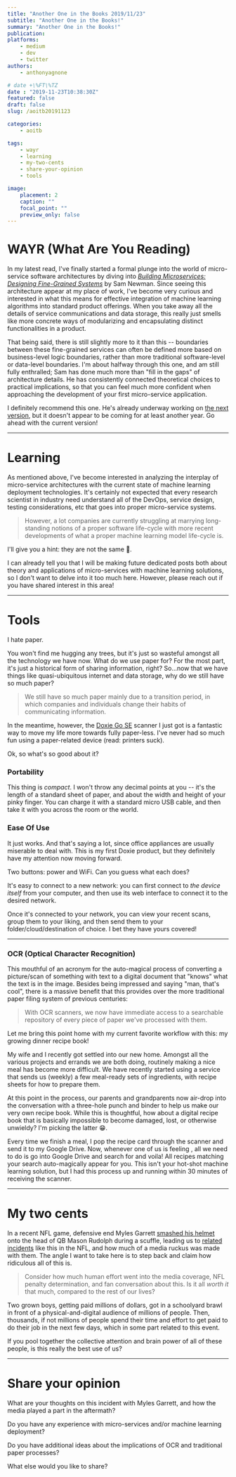 ```yaml
---
title: "Another One in the Books 2019/11/23"
subtitle: "Another One in the Books!"
summary: "Another One in the Books!"
publication:
platforms:
    - medium
    - dev
    - twitter
authors:
    - anthonyagnone

# date +\%FT\%TZ 
date : "2019-11-23T10:38:30Z"
featured: false
draft: false
slug: /aoitb20191123

categories:
    - aoitb

tags:
    - wayr
    - learning
    - my-two-cents
    - share-your-opinion
    - tools

image:
    placement: 2
    caption: ""
    focal_point: ""
    preview_only: false
---
```


# WAYR (What Are You Reading)
In my latest read, I've finally started a formal plunge into the world of micro-service software architectures by diving into _[Building Microservices: Designing Fine-Grained Systems](https://amzn.to/2XKhp39)_ by Sam Newman.
Since seeing this architecture appear at my place of work, I've become very curious and interested in what this means for effective integration of machine learning algorithms into standard product offerings. When you take away all the details of service communications and data storage, this really just smells like more concrete ways of modularizing and encapsulating distinct functionalities in a product.

That being said, there is still slightly more to it than this -- boundaries between these fine-grained services can often be defined more based on business-level logic boundaries, rather than more traditional software-level or data-level boundaries.
I'm about halfway through this one, and am still fully enthralled; Sam has done much more than "fill in the gaps" of architecture details. He has consistently connected theoretical choices to practical implications, so that you can feel much more confident when approaching the development of your first micro-service application.

I definitely recommend this one. He's already underway working on [the next version](https://amzn.to/37vKKmz), but it doesn't appear to be coming for at least another year. Go ahead with the current version!

---
# Learning
As mentioned above, I've become interested in analyzing the interplay of micro-service architectures with the current state of machine learning deployment technologies. 
It's certainly not expected that every research scientist in industry need understand all of the DevOps, service design, testing considerations, etc that goes into proper micro-service systems. 

> However, a lot companies are currently struggling at marrying long-standing notions of a proper software life-cycle with more recent developments of what a proper machine learning model life-cycle is. 

I'll give you a hint: they are not the same 😬.

I can already tell you that I will be making future dedicated posts both about theory and applications of micro-services with machine learning solutions, so I don't want to delve into it too much here. However, please reach out if you have shared interest in this area!

---
# Tools
I hate paper.

You won't find me hugging any trees, but it's just so wasteful amongst all the technology we have now. What do we use paper for? For the most part, it's just a historical form of sharing information, right? 
So...now that we have things like quasi-ubiquitous internet and data storage, why do we still have so much paper?

> We still have so much paper mainly due to a transition period, in which companies and individuals change their habits of communicating information.

In the meantime, however, the [Doxie Go SE](https://amzn.to/2K0dOZh) scanner I just got is a fantastic way to move my life more towards fully paper-less. I've never had so much fun using a paper-related device (read: printers suck).

Ok, so what's so good about it?

### Portability
This thing is *compact*. I won't throw any decimal points at you -- it's the length of a standard sheet of paper, and about the width and height of your pinky finger. 
You can charge it with a standard micro USB cable, and then take it with you across the room or the world. 

### Ease Of Use
It just works. And that's saying a lot, since office appliances are usually miserable to deal with. 
This is my first Doxie product, but they definitely have my attention now moving forward. 

Two buttons: power and WiFi. Can you guess what each does? 

It's easy to connect to a new network: you can first connect to _the device itself_ from your computer, and then use its web interface to connect it to the desired network.

Once it's connected to your network, you can view your recent scans, group them to your liking, and then send them to your folder/cloud/destination of choice. I bet they have yours covered!

---
### OCR (Optical Character Recognition)
This mouthful of an acronym for the auto-magical process of converting a picture/scan of something with text to a digital document that "knows" what the text is in the image. 
Besides being impressed and saying "man, that's cool", there is a massive benefit that this provides over the more traditional paper filing system of previous centuries:

> With OCR scanners, we now have immediate access to a searchable repository of every piece of paper we've processed with them.

Let me bring this point home with my current favorite workflow with this: my growing dinner recipe book!

My wife and I recently got settled into our new home. Amongst all the various projects and errands we are both doing, routinely making a nice meal has become more difficult. 
We have recently started using a service that sends us (weekly) a few meal-ready sets of ingredients, with recipe sheets for how to prepare them. 

At this point in the process, our parents and grandparents now air-drop into the conversation with a three-hole punch and binder to help us make our very own recipe book. 
While this is thoughtful, how about a digital recipe book that is basically impossible to become damaged, lost, or otherwise unwieldy? I'm picking the latter 😁. 

Every time we finish a meal, I pop the recipe card through the scanner and send it to my Google Drive. Now, whenever one of us is feeling <insert your craving here>, all we need to do is go into Google Drive and search for <insert that craving here> and voila! All recipes matching your search auto-magically appear for you. 
This isn't your hot-shot machine learning solution, but I had this process up and running within 30 minutes of receiving the scanner.

---
# My two cents
In a recent NFL game, defensive end Myles Garrett [smashed his helmet](https://youtu.be/_PMHlURlxus?t=22) onto the head of QB Mason Rudolph during a scuffle, leading us to [related incidents](https://www.si.com/nfl/2019/11/15/myles-garrett-suspension-violence) like this in the NFL, and how much of a media ruckus was made with them. 
The angle I want to take here is to step back and claim how ridiculous all of this is.

> Consider how much human effort went into the media coverage, NFL penalty determination, and fan conversation about this. Is it all _worth it_ that much, compared to the rest of our lives?

Two grown boys, getting paid millions of dollars, got in a schoolyard brawl in front of a physical-and-digital audience of millions of people.
Then, thousands, if not millions of people spend their time and effort to get paid to do their job in the next few days, which in some part related to this event. 

If you pool together the collective attention and brain power of all of these people, is this really the best use of us?

---
# Share your opinion
What are your thoughts on this incident with Myles Garrett, and how the media played a part in the aftermath?

Do you have any experience with micro-services and/or machine learning deployment?

Do you have additional ideas about the implications of OCR and traditional paper processes?

What else would you like to share?
